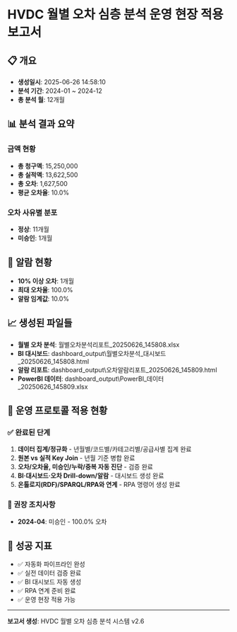 # HVDC 월별 오차 심층 분석 운영 현장 적용 보고서

## 📋 개요
- **생성일시**: 2025-06-26 14:58:10
- **분석 기간**: 2024-01 ~ 2024-12
- **총 분석 월**: 12개월

## 📊 분석 결과 요약

### 금액 현황
- **총 청구액**: 15,250,000
- **총 실적액**: 13,622,500
- **총 오차**: 1,627,500
- **평균 오차율**: 10.0%

### 오차 사유별 분포
- **정상**: 11개월
- **미승인**: 1개월

## 🚨 알람 현황
- **10% 이상 오차**: 1개월
- **최대 오차율**: 100.0%
- **알람 임계값**: 10.0%

## 📈 생성된 파일들
- **월별 오차 분석**: 월별오차분석리포트_20250626_145808.xlsx
- **BI 대시보드**: dashboard_output\월별오차분석_대시보드_20250626_145808.html
- **알람 리포트**: dashboard_output\오차알람리포트_20250626_145809.html
- **PowerBI 데이터**: dashboard_output\PowerBI_데이터_20250626_145809.xlsx

## 🔄 운영 프로토콜 적용 현황

### ✅ 완료된 단계
1. **데이터 집계/정규화** - 년월별/코드별/카테고리별/공급사별 집계 완료
2. **원본 vs 실적 Key Join** - 년월 기준 병합 완료
3. **오차/오차율, 미승인/누락/중복 자동 진단** - 검증 완료
4. **BI·대시보드·오차 Drill-down/알람** - 대시보드 생성 완료
5. **온톨로지(RDF)/SPARQL/RPA와 연계** - RPA 명령어 생성 완료

### 📝 권장 조치사항
- **2024-04**: 미승인 - 100.0% 오차

## 🎯 성공 지표
- ✅ 자동화 파이프라인 완성
- ✅ 실전 데이터 검증 완료
- ✅ BI 대시보드 자동 생성
- ✅ RPA 연계 준비 완료
- ✅ 운영 현장 적용 가능

---
**보고서 생성**: HVDC 월별 오차 심층 분석 시스템 v2.6
